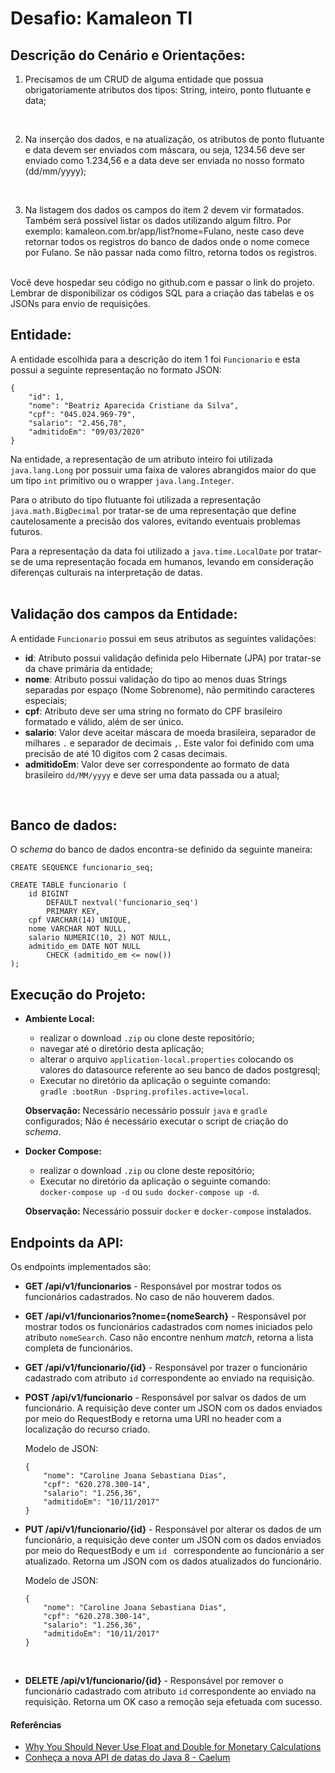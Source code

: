 # Desafio: Kamaleon TI

## Descrição do Cenário e Orientações:

1. Precisamos de um CRUD de alguma entidade que possua obrigatoriamente atributos dos tipos: String, inteiro, ponto flutuante e data;
<br>

2. Na inserção dos dados, e na atualização, os atributos de ponto flutuante e data devem ser enviados com máscara, ou seja, 1234.56 deve ser enviado como 1.234,56 e a data deve ser enviada no nosso formato (dd/mm/yyyy);
<br>

3. Na listagem dos dados os campos do item 2 devem vir formatados. Também será possível listar os dados utilizando algum filtro. Por exemplo: kamaleon.com.br/app/list?nome=Fulano, neste caso deve retornar todos os registros do banco de dados onde o nome comece por Fulano. Se não passar nada como filtro, retorna todos os registros.  
<br>
Você deve hospedar seu código no github.com e passar o link do projeto. Lembrar de disponibilizar os códigos SQL para a criação das tabelas e os JSONs para envio de requisições.  
<br>

## Entidade:

A entidade escolhida para a descrição do item 1 foi `Funcionario` e esta possui a seguinte representação no formato JSON:

```
{
    "id": 1,
    "nome": "Beatriz Aparecida Cristiane da Silva",
    "cpf": "045.024.969-79",
    "salario": "2.456,78",
    "admitidoEm": "09/03/2020"
}
```

Na entidade, a representação de um atributo inteiro foi utilizada `java.lang.Long` por possuir uma faixa de valores abrangidos maior do que um tipo `int` primitivo ou o wrapper `java.lang.Integer`.

Para o atributo do tipo flutuante foi utilizada a representação `java.math.BigDecimal` por tratar-se de uma representação que define cautelosamente a precisão dos valores, evitando eventuais problemas futuros.

Para a representação da data foi utilizado a `java.time.LocalDate` por tratar-se de uma representação focada em humanos, levando em consideração diferenças culturais na interpretação de datas.  
<br>

## Validação dos campos da Entidade:

A entidade `Funcionario` possui em seus atributos as seguintes validações:

* **id**: Atributo possui validação definida pelo Hibernate (JPA) por tratar-se da chave primária da entidade;
* **nome**: Atributo possui validação do tipo ao menos duas Strings separadas por espaço (Nome Sobrenome), não permitindo caracteres especiais;
* **cpf**: Atributo deve ser uma string no formato do CPF brasileiro formatado e válido, além de ser único.
* **salario**: Valor deve aceitar máscara de moeda brasileira, separador de milhares `.` e separador de decimais `,`. Este valor foi definido com uma precisão de até 10 digitos com 2 casas decimais.
* **admitidoEm**: Valor deve ser correspondente ao formato de data brasileiro `dd/MM/yyyy` e deve ser uma data passada ou a atual;  
<br>

## Banco de dados: 

O *schema* do banco de dados encontra-se definido da seguinte maneira:

```
CREATE SEQUENCE funcionario_seq;

CREATE TABLE funcionario (
    id BIGINT 
        DEFAULT nextval('funcionario_seq') 
        PRIMARY KEY,
    cpf VARCHAR(14) UNIQUE,
    nome VARCHAR NOT NULL,
    salario NUMERIC(10, 2) NOT NULL,
    admitido_em DATE NOT NULL 
        CHECK (admitido_em <= now())
);
```

## Execução do Projeto:

* **Ambiente Local:**
    - realizar o download `.zip` ou clone deste repositório;
    - navegar até o diretório desta aplicação;
    - alterar o arquivo `application-local.properties` colocando os valores do datasource referente ao seu banco de dados postgresql;
    - Executar no diretório da aplicação o seguinte comando:  
        `gradle :bootRun -Dspring.profiles.active=local`.

    **Observação:** Necessário necessário possuir `java` e `gradle` configurados; Não é necessário executar o script de criação do *schema*.

* **Docker Compose:**
    - realizar o download `.zip` ou clone deste repositório;
    - Executar no diretório da aplicação o seguinte comando:  
        `docker-compose up -d` ou `sudo docker-compose up -d`.

    **Observação:** Necessário possuir `docker` e `docker-compose` instalados.

## Endpoints da API:

Os endpoints implementados são:

* **GET /api/v1/funcionarios** - Responsável por mostrar todos os funcionários cadastrados. No caso de não houverem dados.

* **GET /api/v1/funcionarios?nome={nomeSearch}** - Responsável por mostrar todos os funcionários cadastrados com nomes iniciados pelo atributo `nomeSearch`. Caso não encontre nenhum *match*, retorna a lista completa de funcionários. 

* **GET /api/v1/funcionario/{id}** - Responsável por trazer o funcionário cadastrado com atributo `id` correspondente ao enviado na requisição.

* **POST /api/v1/funcionario** - Responsável por salvar os dados de um funcionário. A requisição deve conter um JSON com os dados enviados por meio do RequestBody e retorna uma URI no header com a localização do recurso criado.

    Modelo de JSON:
   ```
   {
       "nome": "Caroline Joana Sebastiana Dias",
       "cpf": "620.278.300-14",
       "salario": "1.256,36",
       "admitidoEm": "10/11/2017"
   }
   ```
  
* **PUT /api/v1/funcionario/{id}** - Responsável por alterar os dados de um funcionário, a requisição deve conter um JSON com os dados enviados por meio do RequestBody e um `id ` correspondente ao funcionário a ser atualizado. Retorna um JSON com os dados atualizados do funcionário.

    Modelo de JSON:
   ```
   {
       "nome": "Caroline Joana Sebastiana Dias",
       "cpf": "620.278.300-14",
       "salario": "1.256,36",
       "admitidoEm": "10/11/2017"
   }
   ```    
<br>

* **DELETE /api/v1/funcionario/{id}** - Responsável por remover o funcionário cadastrado com atributo `id` correspondente ao enviado na requisição. Retorna um OK caso a remoção seja efetuada com sucesso.

#### Referências

- [Why You Should Never Use Float and Double for Monetary Calculations
](https://dzone.com/articles/never-use-float-and-double-for-monetary-calculatio)
- [Conheça a nova API de datas do Java 8 - Caelum](https://blog.caelum.com.br/conheca-a-nova-api-de-datas-do-java-8/)

